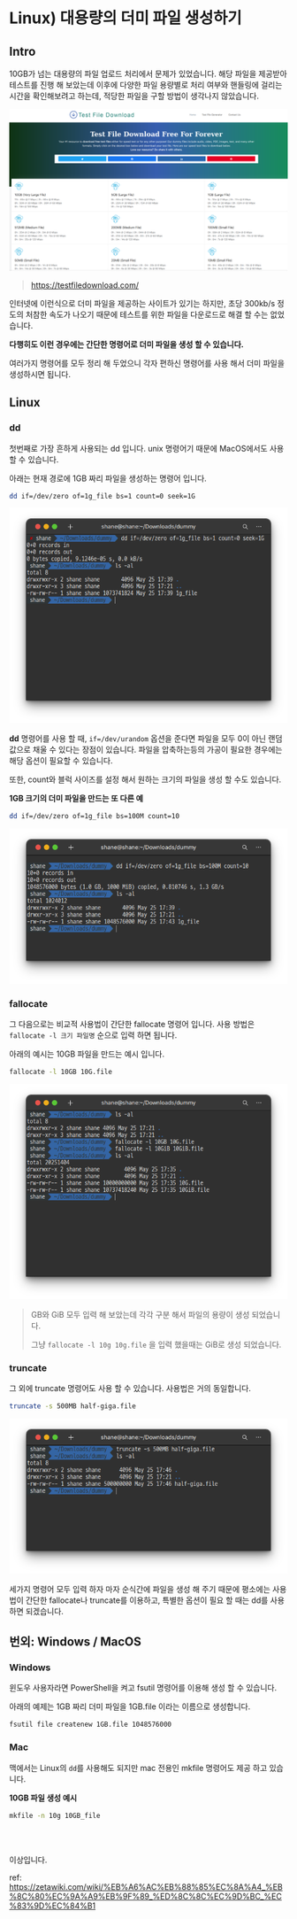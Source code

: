 # Linux) 대용량의 더미 파일 생성하기

## Intro

10GB가 넘는 대용량의 파일 업로드 처리에서 문제가 있었습니다. 해당 파일을 제공받아 테스트를 진행 해 보았는데 이후에 다양한 파일 용량별로 처리 여부와 핸들링에 걸리는 시간을 확인해보려고 하는데, 적당한 파일을 구할 방법이 생각나지 않았습니다.

![image-20220525172611947](https://raw.githubusercontent.com/Shane-Park/mdblog/main/OS/linux/dummy.assets/image-20220525172611947.png)

> https://testfiledownload.com/

인터넷에 이런식으로 더미 파일을 제공하는 사이트가 있기는 하지만, 초당 300kb/s 정도의 처참한 속도가 나오기 때문에 테스트를 위한 파일을 다운로드로 해결 할 수는 없었습니다.

**다행히도 이런 경우에는 간단한 명령어로 더미 파일을 생성 할 수 있습니다.** 

여러가지 명령어를 모두 정리 해 두었으니 각자 편하신 명령어를 사용 해서 더미 파일을 생성하시면 됩니다.

## Linux

### dd

첫번째로 가장 흔하게 사용되는 dd 입니다. unix 명령어기 때문에 MacOS에서도 사용 할 수 있습니다.

아래는 현재 경로에 1GB 짜리 파일을 생성하는 명령어 입니다.

```bash
dd if=/dev/zero of=1g_file bs=1 count=0 seek=1G
```

![image-20220525174215929](https://raw.githubusercontent.com/Shane-Park/mdblog/main/OS/linux/dummy.assets/image-20220525174215929.png)

**dd** 명령어를 사용 할 때, `if=/dev/urandom` 옵션을 준다면 파일을 모두 0이 아닌 랜덤 값으로 채울 수 있다는 장점이 있습니다. 파일을 압축하는등의 가공이 필요한 경우에는 해당 옵션이 필요할 수 있습니다.

또한, count와 블럭 사이즈를 설정 해서 원하는 크기의 파일을 생성 할 수도 있습니다.

**1GB 크기의 더미 파일을 만드는 또 다른 예**

```bash
dd if=/dev/zero of=1g_file bs=100M count=10
```

![image-20220525174424733](https://raw.githubusercontent.com/Shane-Park/mdblog/main/OS/linux/dummy.assets/image-20220525174424733.png)

### fallocate

그 다음으로는 비교적 사용법이 간단한 fallocate 명령어 입니다. 사용 방법은 `fallocate -l 크기 파일명` 순으로 입력 하면 됩니다.

아래의 예시는 10GB 파일을 만드는 예시 입니다.

```bash
fallocate -l 10GB 10G.file
```

![image-20220525173657767](https://raw.githubusercontent.com/Shane-Park/mdblog/main/OS/linux/dummy.assets/image-20220525173657767.png)

> GB와 GiB 모두 입력 해 보았는데 각각 구분 해서 파일의 용량이 생성 되었습니다.
>
> 그냥 `fallocate -l 10g 10g.file` 을 입력 했을때는 GiB로 생성 되었습니다.

### truncate

그 외에 truncate 명령어도 사용 할 수 있습니다. 사용법은 거의 동일합니다.

```bash
truncate -s 500MB half-giga.file
```

![image-20220525174624001](https://raw.githubusercontent.com/Shane-Park/mdblog/main/OS/linux/dummy.assets/image-20220525174624001.png)

세가지 명령어 모두 입력 하자 마자 순식간에 파일을 생성 해 주기 때문에 평소에는 사용법이 간단한 fallocate나 truncate를 이용하고, 특별한 옵션이 필요 할 때는 dd를 사용 하면 되겠습니다.

## 번외: Windows / MacOS

### Windows

윈도우 사용자라면 PowerShell을 켜고 fsutil 명령어를 이용해 생성 할 수 있습니다.

아래의 예제는 1GB 짜리 더미 파일을 1GB.file 이라는 이름으로 생성합니다.

```bash
fsutil file createnew 1GB.file 1048576000
```

### Mac

맥에서는 Linux의 `dd`를 사용해도 되지만 mac 전용인 mkfile 명령어도 제공 하고 있습니다. 

**10GB 파일 생성 예시**

```bash
mkfile -n 10g 10GB_file
```

<br><br>

이상입니다.

ref: https://zetawiki.com/wiki/%EB%A6%AC%EB%88%85%EC%8A%A4_%EB%8C%80%EC%9A%A9%EB%9F%89_%ED%8C%8C%EC%9D%BC_%EC%83%9D%EC%84%B1